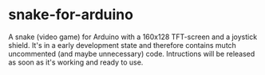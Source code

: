 snake-for-arduino
=================

A snake (video game) for Arduino with a 160x128 TFT-screen and a joystick shield.
It's in a early development state and therefore contains mutch uncommented (and maybe unnecessary) code. Intructions will be released as soon as it's working and ready to use.
